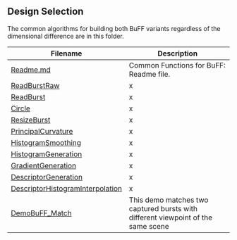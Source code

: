 ## Design Selection
The common algorithms for building both BuFF variants regardless of the dimensional difference are in this folder.


| Filename | Description |  
| ---------| ----------- |
| [Readme.md](./common/Readme.md) | Common Functions for BuFF: Readme file. |
| [ReadBurstRaw](./common/ReadBurstRaw.m) | x |
| [ReadBurst](./common/ReadBurst.m) | x |
| [Circle](./common/circle.m) | x |
| [ResizeBurst](./common/ResizeBurst.m) | x |
| [PrincipalCurvature](./common/PrincipalCurvature.m) | x |
| [HistogramSmoothing](./common/HistogramSmoothing.m) | x |
| [HistogramGeneration](./common/HistogramGeneration.m) | x |
| [GradientGeneration](./utils/GradientGeneration.m) | x |
| [DescriptorGeneration](./common/HistogramSmoothing.m) | x |
| [DescriptorHistogramInterpolation](./common/DescriptorHistogramInterpolation.m) | x |
| [DemoBuFF_Match](./2D/DemoBuFFMatch.m) | This demo matches two captured bursts with different viewpoint of the same scene |
